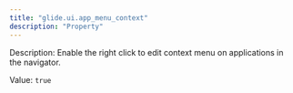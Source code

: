 ```yaml
---
title: "glide.ui.app_menu_context"
description: "Property"
---
```


Description: Enable the right click to edit context menu on applications in the navigator.

Value: `true`